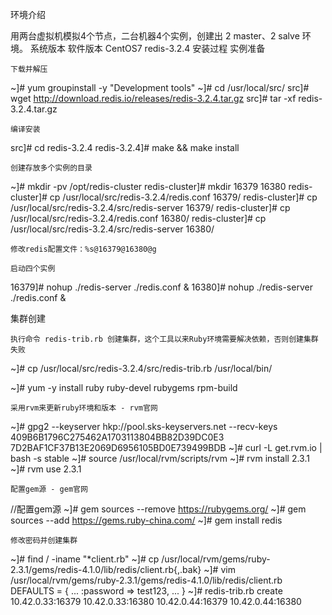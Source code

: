 环境介绍

用两台虚拟机模拟4个节点，二台机器4个实例，创建出 2 master、2 salve 环境。
系统版本 	软件版本
CentOS7 	redis-3.2.4
安装过程
实例准备

    下载并解压

~]# yum groupinstall -y "Development tools"
~]# cd /usr/local/src/
src]# wget http://download.redis.io/releases/redis-3.2.4.tar.gz
src]# tar -xf redis-3.2.4.tar.gz 

    编译安装

src]# cd redis-3.2.4
redis-3.2.4]# make && make install

    创建存放多个实例的目录

~]# mkdir -pv /opt/redis-cluster
redis-cluster]# mkdir 16379 16380
redis-cluster]# cp /usr/local/src/redis-3.2.4/redis.conf  16379/
redis-cluster]# cp /usr/local/src/redis-3.2.4/src/redis-server  16379/
redis-cluster]# cp /usr/local/src/redis-3.2.4/redis.conf  16380/
redis-cluster]# cp /usr/local/src/redis-3.2.4/src/redis-server  16380/

    修改redis配置文件：%s@16379@16380@g

    启动四个实例

16379]# nohup ./redis-server  ./redis.conf &
16380]# nohup ./redis-server ./redis.conf  &

集群创建

    执行命令 redis-trib.rb 创建集群，这个工具以来Ruby环境需要解决依赖，否则创建集群失败

~]# cp /usr/local/src/redis-3.2.4/src/redis-trib.rb /usr/local/bin/

~]# yum -y install ruby ruby-devel rubygems rpm-build

    采用rvm来更新ruby环境和版本 - rvm官网


~]# gpg2 --keyserver hkp://pool.sks-keyservers.net --recv-keys 409B6B1796C275462A1703113804BB82D39DC0E3 7D2BAF1CF37B13E2069D6956105BD0E739499BDB
~]# curl -L get.rvm.io | bash -s stable 
~]# source /usr/local/rvm/scripts/rvm
~]# rvm install 2.3.1
~]# rvm use 2.3.1

    配置gem源 - gem官网

//配置gem源
~]# gem sources --remove https://rubygems.org/
~]# gem sources --add https://gems.ruby-china.com/ 
~]# gem install redis

    修改密码并创建集群

~]# find / -iname "*client.rb"
~]# cp  /usr/local/rvm/gems/ruby-2.3.1/gems/redis-4.1.0/lib/redis/client.rb{,.bak}
~]# vim /usr/local/rvm/gems/ruby-2.3.1/gems/redis-4.1.0/lib/redis/client.rb
 DEFAULTS = {
   ...
   :password => test123,
   ...
 }
~]# redis-trib.rb  create  10.42.0.33:16379 10.42.0.33:16380 10.42.0.44:16379 10.42.0.44:16380


